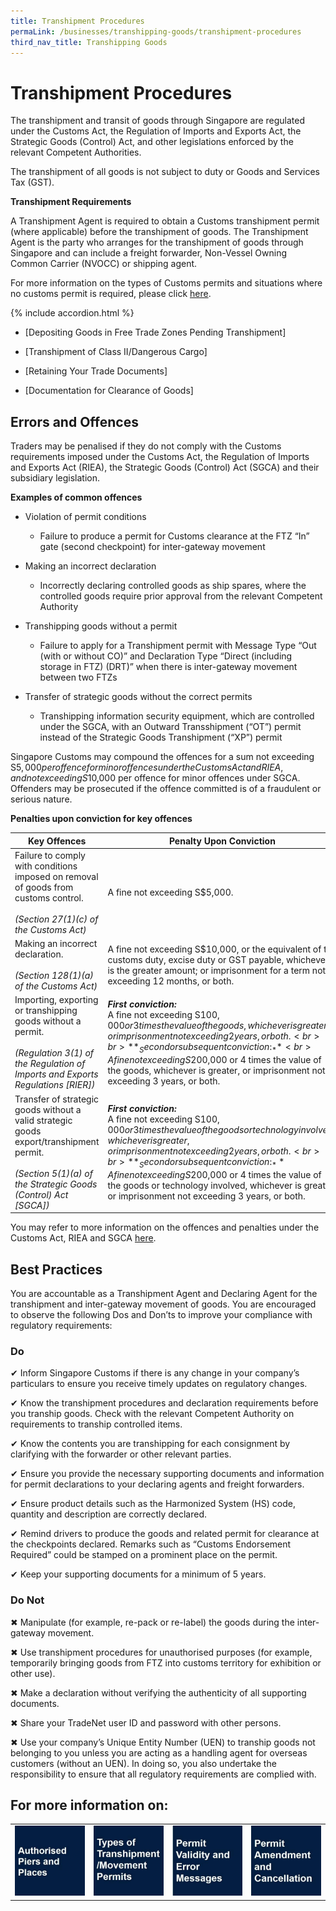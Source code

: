 ```yaml
---
title: Transhipment Procedures
permaLink: /businesses/transhipping-goods/transhipment-procedures
third_nav_title: Transhipping Goods
---
```



# Transhipment Procedures

The transhipment and transit of goods through Singapore are regulated under the Customs Act, the Regulation of Imports and Exports Act, the Strategic Goods (Control) Act, and other legislations enforced by the relevant Competent Authorities.

The transhipment of all goods is not subject to duty or Goods and Services Tax (GST).

**Transhipment Requirements**

A Transhipment Agent is required to obtain a Customs transhipment permit (where applicable) before the transhipment of goods. The Transhipment Agent is the party who arranges for the transhipment of goods through Singapore and can include a freight forwarder, Non-Vessel Owning Common Carrier (NVOCC) or shipping agent.

For more information on the types of Customs permits and situations where no customs permit is required, please click [here](https://singapore-customs-staging.netlify.app/businesses/03c1-types-of-transhipment-permits).

{% include accordion.html %}

-   [Depositing Goods in Free Trade Zones Pending Transhipment]
    
-   [Transhipment of Class II/Dangerous Cargo]
    
-   [Retaining Your Trade Documents]
    
-   [Documentation for Clearance of Goods]

## Errors and Offences

Traders may be penalised if they do not comply with the Customs requirements imposed under the Customs Act, the Regulation of Imports and Exports Act (RIEA), the Strategic Goods (Control) Act (SGCA) and their subsidiary legislation.

 **Examples of common offences**

-   Violation of permit conditions
    -   Failure to produce a permit for Customs clearance at the FTZ “In” gate (second checkpoint) for inter-gateway movement

-   Making an incorrect declaration
    -   Incorrectly declaring controlled goods as ship spares, where the controlled goods require prior approval from the relevant Competent Authority

-   Transhipping goods without a permit
    -   Failure to apply for a Transhipment permit with Message Type “Out (with or without CO)” and Declaration Type “Direct (including storage in FTZ) (DRT)” when there is inter-gateway movement between two FTZs

-   Transfer of strategic goods without the correct permits
    -   Transhipping information security equipment, which are controlled under the SGCA, with an Outward Transshipment (“OT”) permit instead of the Strategic Goods Transhipment (“XP”) permit

Singapore Customs may compound the offences for a sum not exceeding S$5,000 per offence for minor offences under the Customs Act and RIEA, and not exceeding S$10,000 per offence for minor offences under SGCA. Offenders may be prosecuted if the offence committed is of a fraudulent or serious nature.
    
**Penalties upon conviction for key offences**

| Key Offences | Penalty Upon Conviction | 
|--|--|
| Failure to comply with conditions imposed on removal of goods from customs control. <br><br> _(Section 27(1)(c) of the Customs Act)_ | A fine not exceeding S$5,000. |
| Making an incorrect declaration. <br><br> _(Section 128(1)(a) of the Customs Act)_ | A fine not exceeding S$10,000, or the equivalent of the customs duty, excise duty or GST payable, whichever is the greater amount; or imprisonment for a term not exceeding 12 months, or both. |
| Importing, exporting or transhipping goods without a permit. <br><br> _(Regulation 3(1) of the Regulation of Imports and Exports Regulations [RIER])_ | **_First conviction:_** <br> A fine not exceeding S$100,000 or 3 times the value of the goods, whichever is greater, or imprisonment not exceeding 2 years, or both. <br><br> **_Second or subsequent conviction:_** <br> A fine not exceeding S$200,000 or 4 times the value of the goods, whichever is greater, or imprisonment not exceeding 3 years, or both.|
| Transfer of strategic goods without a valid strategic goods export/transhipment permit. <br><br>_(Section 5(1)(a) of the Strategic Goods (Control) Act [SGCA])_ | **_First conviction:_** <br>A fine not exceeding S$100,000 or 3 times the value of the goods or technology involved, whichever is greater, or imprisonment not exceeding 2 years, or both. <br><br> **_Second or subsequent conviction:_** A fine not exceeding S$200,000 or 4 times the value of the goods or technology involved, whichever is greater, or imprisonment not exceeding 3 years, or both.

You may refer to more information on the offences and penalties under the Customs Act, RIEA and SGCA  [here](https://singapore-customs-staging.netlify.app/about-us/acts-and-subsidiary-legislation/customs-act).
    

## Best Practices

You are accountable as a Transhipment Agent and Declaring Agent for the transhipment and inter-gateway movement of goods. You are encouraged to observe the following Dos and Don’ts to improve your compliance with regulatory requirements:


### Do 
✔ Inform Singapore Customs if there is any change in your company’s particulars to ensure you receive timely updates on regulatory changes.

✔ Know the transhipment procedures and declaration requirements before you tranship goods. Check with the relevant Competent Authority on requirements to tranship controlled items.

✔ Know the contents you are transhipping for each consignment by clarifying with the forwarder or other relevant parties.

✔ Ensure you provide the necessary supporting documents and information for permit declarations to your declaring agents and freight forwarders.

✔ Ensure product details such as the Harmonized System (HS) code, quantity and description are correctly declared.

✔ Remind drivers to produce the goods and related permit for clearance at the checkpoints declared. Remarks such as “Customs Endorsement Required” could be stamped on a prominent place on the permit.

✔ Keep your supporting documents for a minimum of 5 years.

### Do Not
✖ Manipulate (for example, re-pack or re-label) the goods during the inter-gateway movement.

✖ Use transhipment procedures for unauthorised purposes (for example, temporarily bringing goods from FTZ into customs territory for exhibition or other use).

✖ Make a declaration without verifying the authenticity of all supporting documents.

✖ Share your TradeNet user ID and password with other persons.

✖ Use your company’s Unique Entity Number (UEN) to tranship goods not belonging to you unless you are acting as a handling agent for overseas customers (without an UEN). In doing so, you also undertake the responsibility to ensure that all regulatory requirements are complied with.
  
## For more information on: 
 
|  |  ||  | 
|--|--|--| -- | 
|[ ![](/images/t1.jpg)](https://singapore-customs-staging.netlify.app/businesses/importing-goods/import-procedures/authorised-piers-and-places) |[ ![](/images/t4.jpg)](https://singapore-customs-staging.netlify.com/businesses/03c1-types-of-transhipment-permits) |[![](/images/t3.jpg)](https://singapore-customs-staging.netlify.com/businesses/03c2-permit-validity-and-error-messages)|[![](/images/t2.jpg)](https://singapore-customs-staging.netlify.com/businesses/03c3-permit-amendments-and-cancellation)  | 



